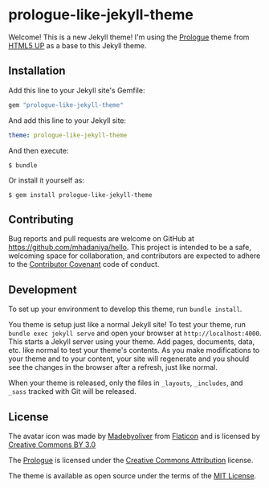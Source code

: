 # prologue-like-jekyll-theme

Welcome! This is a new Jekyll theme! I'm using the [Prologue](https://html5up.net/prologue) theme from [HTML5 UP](https://html5up.net/) as a base to this Jekyll theme.


## Installation

Add this line to your Jekyll site's Gemfile:

```ruby
gem "prologue-like-jekyll-theme"
```

And add this line to your Jekyll site:

```yaml
theme: prologue-like-jekyll-theme
```

And then execute:

    $ bundle

Or install it yourself as:

    $ gem install prologue-like-jekyll-theme

## Contributing

Bug reports and pull requests are welcome on GitHub at https://github.com/mhadaniya/hello. This project is intended to be a safe, welcoming space for collaboration, and contributors are expected to adhere to the [Contributor Covenant](http://contributor-covenant.org) code of conduct.

## Development

To set up your environment to develop this theme, run `bundle install`.

You theme is setup just like a normal Jekyll site! To test your theme, run `bundle exec jekyll serve` and open your browser at `http://localhost:4000`. This starts a Jekyll server using your theme. Add pages, documents, data, etc. like normal to test your theme's contents. As you make modifications to your theme and to your content, your site will regenerate and you should see the changes in the browser after a refresh, just like normal.

When your theme is released, only the files in `_layouts`, `_includes`, and `_sass` tracked with Git will be released.

## License

The avatar icon was made by [Madebyoliver](http://www.flaticon.com/authors/madebyoliver) from [Flaticon](http://www.flaticon.com) and is licensed by [Creative Commons BY 3.0](http://creativecommons.org/licenses/by/3.0/)

The [Prologue](https://html5up.net/prologue) is licensed under the [Creative Commons Attribution](https://creativecommons.org/licenses/by/3.0/) license.

The theme is available as open source under the terms of the [MIT License](http://opensource.org/licenses/MIT).
